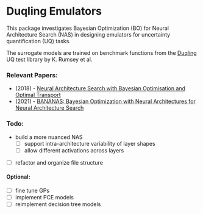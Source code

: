 # Duqling Emulators

This package investigates Bayesian Optimization (BO) for Neural Architecture Search (NAS) in designing emulators for uncertainty quantification (UQ) tasks.

The surrogate models are trained on benchmark functions from the [Duqling](https://github.com/knrumsey/duqling) UQ test library by K. Rumsey et al.

### Relevant Papers:
- (2018) - [Neural Architecture Search with Bayesian Optimisation and Optimal Transport](https://arxiv.org/abs/1802.07191)
- (2021) - [BANANAS: Bayesian Optimization with Neural Architectures for Neural Architecture Search](https://arxiv.org/pdf/1910.11858)


### Todo:

- build a more nuanced NAS
    - [ ] support intra-architecture variability of layer shapes
    - [ ] allow different activations across layers
- [ ] refactor and organize file structure

#### Optional:
- [ ] fine tune GPs
- [ ] implement PCE models
- [ ] reimplement decision tree models
